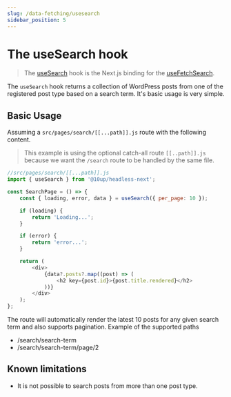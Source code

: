 ```yaml
---
slug: /data-fetching/usesearch
sidebar_position: 5
---
```


# The useSearch hook

> The [useSearch](/api/modules/10up_headless_next#usesearch) hook is the Next.js binding for the [useFetchSearch](/api/namespaces/10up_headless_core.react#usefetchsearch).

The `useSearch` hook returns a collection of WordPress posts from one of the registered post type based on a search term. It's basic usage is very simple.

## Basic Usage

Assuming a `src/pages/search/[[...path]].js` route with the following content.

> This example is using the optional catch-all route `[[..path]].js` because we want the `/search` route to be handled by the same file.

```js
//src/pages/search/[[...path]].js
import { useSearch } from '@10up/headless-next';

const SearchPage = () => {
	const { loading, error, data } = useSearch({ per_page: 10 });

	if (loading) {
		return 'Loading...';
	}

	if (error) {
		return 'error...';
	}

	return (
		<div>
            {data?.posts?.map((post) => (
                <h2 key={post.id}>{post.title.rendered}</h2>
            ))}
		</div>
	);
};
```

The route will automatically render the latest 10 posts for any given search term and also supports pagination. Example of the supported paths

- /search/search-term
- /search/search-term/page/2

## Known limitations

- It is not possible to search posts from more than one post type.
